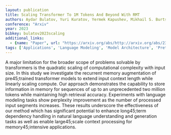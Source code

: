 ```yaml
---
layout: publication
title: Scaling Transformer To 1M Tokens And Beyond With RMT
authors: Aydar Bulatov, Yuri Kuratov, Yermek Kapushev, Mikhail S. Burtsev
conference: "Arxiv"
year: 2023
bibkey: bulatov2023scaling
additional_links:
  - {name: "Paper", url: "https://arxiv.org/abs/http://arxiv.org/abs/2304.11062v2"}
tags: ['Applications', 'Language Modeling', 'Model Architecture', 'Pretraining Methods', 'Reinforcement Learning', 'Transformer']
---
```

A major limitation for the broader scope of problems solvable by transformers is the quadratic scaling of computational complexity with input size. In this study we investigate the recurrent memory augmentation of pre45;trained transformer models to extend input context length while linearly scaling compute. Our approach demonstrates the capability to store information in memory for sequences of up to an unprecedented two million tokens while maintaining high retrieval accuracy. Experiments with language modeling tasks show perplexity improvement as the number of processed input segments increases. These results underscore the effectiveness of our method which has significant potential to enhance long45;term dependency handling in natural language understanding and generation tasks as well as enable large45;scale context processing for memory45;intensive applications.
